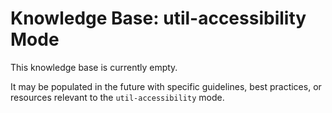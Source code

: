 # Knowledge Base: util-accessibility Mode

This knowledge base is currently empty.

It may be populated in the future with specific guidelines, best practices, or resources relevant to the `util-accessibility` mode.
